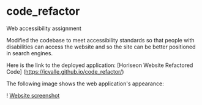 # code_refactor
Web accessibility assignment

Modified the codebase to meet accessibility standards so that people with disabilities can access the website and so the site can be better positioned in search engines.

Here is the link to the deployed application: [Horiseon Website Refactored Code] (https://icvalle.github.io/code_refactor/)

The following image shows the web application's appearance:

! [Website screenshot](/assets/images/website_demo_screenshot.png)